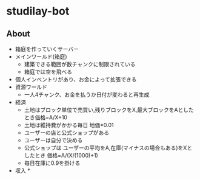 # studilay-bot

## About

* 箱庭を作っていくサーバー
* メインワールド(箱庭)
    * 建築できる範囲が数チャンクに制限されている
    * 箱庭では空を飛べる
* 個人インベントリがあり、お金によって拡張できる
* 資源ワールド
    * 一人4チャンク、お金を払うか日付が変わると再生成
* 経済
    * 土地はブロック単位で売買い,残りブロックをX,最大ブロックをAとしたとき価格=A/X+10
    * 土地は維持費がかかる毎日 地価*0.01
    * ユーザーの店と公式ショップがある
    * ユーザーは自分で決める
    * 公式ショップは ユーザーの平均をA,在庫(マイナスの場合もある)をXとしたとき 価格=A/(X/(1000)+1)
    * 毎日在庫に0.9を掛ける
* 収入
    * 